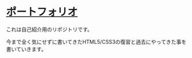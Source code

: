 # [ポートフォリオ](https://sudokzt.github.io/)

これは自己紹介用のリポジトリです。 

今まで全く気にせずに書いてきたHTML5/CSS3の復習と過去にやってきた事を書いていきます。
